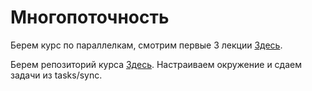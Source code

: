 # Многопоточность

Берем курс по параллелкам, смотрим первые 3 лекции [Здесь](https://youtube.com/playlist?list=PL4_hYwCyhAva37lNnoMuBcKRELso5nvBm&si=ySxQz9Oxgv6scXt2).

Берем репозиторий курса [Здесь](https://gitlab.com/Lipovsky/concurrency-course). Настраиваем окружение и сдаем задачи из tasks/sync.